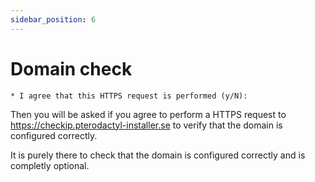 ```yaml
---
sidebar_position: 6
---
```


# Domain check

```
* I agree that this HTTPS request is performed (y/N):
```

Then you will be asked if you agree to perform a HTTPS request to https://checkip.pterodactyl-installer.se to verify that the domain is configured correctly.

It is purely there to check that the domain is configured correctly and is completly optional.